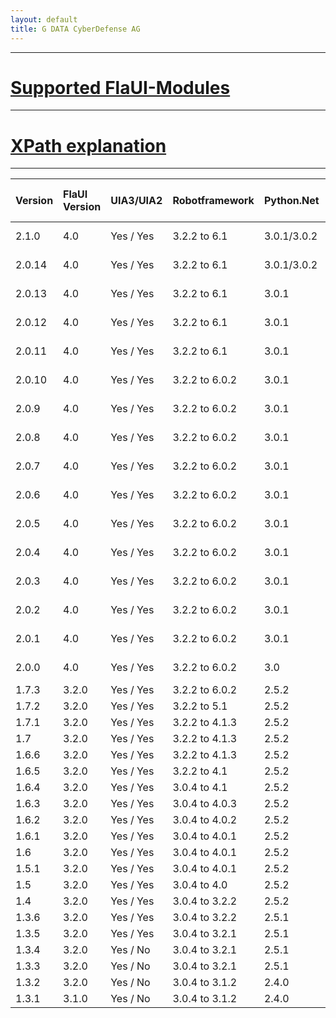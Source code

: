 ```yaml
---
layout: default
title: G DATA CyberDefense AG
---
```


---------

#   [Supported FlaUI-Modules](./modules.html)

---------

#   [XPath explanation](./xpath.html)

---------

| Version      | FlaUI Version      | UIA3/UIA2           | Robotframework      | Python.Net          | Min/Max Python Version  | Documentation                                             |
|:-------------|:------------------ | :------------------ | :------------------ | :------------------ |:------------------      | :------------------                                       |
| 2.1.0        | 4.0                | Yes / Yes           | 3.2.2 to 6.1        | 3.0.1/3.0.2         | 3.7 / 3.12              | [HTML](./keywords/2.1.0.html)/[XML](./keywords/2.1.0.xml) |
| 2.0.14       | 4.0                | Yes / Yes           | 3.2.2 to 6.1        | 3.0.1/3.0.2         | 3.7 / 3.12              | [HTML](./keywords/2.0.14.html)/[XML](./keywords/2.0.14.xml) |
| 2.0.13       | 4.0                | Yes / Yes           | 3.2.2 to 6.1        | 3.0.1               | 3.7 / 3.11              | [HTML](./keywords/2.0.13.html)/[XML](./keywords/2.0.13.xml) |
| 2.0.12       | 4.0                | Yes / Yes           | 3.2.2 to 6.1        | 3.0.1               | 3.7 / 3.11              | [HTML](./keywords/2.0.12.html)/[XML](./keywords/2.0.12.xml) |
| 2.0.11       | 4.0                | Yes / Yes           | 3.2.2 to 6.1        | 3.0.1               | 3.7 / 3.10              | [HTML](./keywords/2.0.11.html)/[XML](./keywords/2.0.11.xml) |
| 2.0.10       | 4.0                | Yes / Yes           | 3.2.2 to 6.0.2      | 3.0.1               | 3.7 / 3.10              | [HTML](./keywords/2.0.10.html)/[XML](./keywords/2.0.10.xml) |
| 2.0.9        | 4.0                | Yes / Yes           | 3.2.2 to 6.0.2      | 3.0.1               | 3.7 / 3.10              | [HTML](./keywords/2.0.9.html)/[XML](./keywords/2.0.9.xml) |
| 2.0.8        | 4.0                | Yes / Yes           | 3.2.2 to 6.0.2      | 3.0.1               | 3.8 / 3.10              | [HTML](./keywords/2.0.8.html)/[XML](./keywords/2.0.8.xml) |
| 2.0.7        | 4.0                | Yes / Yes           | 3.2.2 to 6.0.2      | 3.0.1               | 3.8 / 3.10              | [HTML](./keywords/2.0.7.html)/[XML](./keywords/2.0.7.xml) |
| 2.0.6        | 4.0                | Yes / Yes           | 3.2.2 to 6.0.2      | 3.0.1               | 3.8 / 3.10              | [HTML](./keywords/2.0.6.html)/[XML](./keywords/2.0.6.xml) |
| 2.0.5        | 4.0                | Yes / Yes           | 3.2.2 to 6.0.2      | 3.0.1               | 3.8 / 3.10              | [HTML](./keywords/2.0.5.html)/[XML](./keywords/2.0.5.xml) |
| 2.0.4        | 4.0                | Yes / Yes           | 3.2.2 to 6.0.2      | 3.0.1               | 3.8 / 3.10              | [HTML](./keywords/2.0.4.html)/[XML](./keywords/2.0.4.xml) |
| 2.0.3        | 4.0                | Yes / Yes           | 3.2.2 to 6.0.2      | 3.0.1               | 3.8 / 3.10              | [HTML](./keywords/2.0.3.html)/[XML](./keywords/2.0.3.xml) |
| 2.0.2        | 4.0                | Yes / Yes           | 3.2.2 to 6.0.2      | 3.0.1               | 3.8 / 3.10              | [HTML](./keywords/2.0.2.html)/[XML](./keywords/2.0.2.xml) |
| 2.0.1        | 4.0                | Yes / Yes           | 3.2.2 to 6.0.2      | 3.0.1               | 3.8 / 3.10              | [HTML](./keywords/2.0.1.html)/[XML](./keywords/2.0.1.xml) |
| 2.0.0        | 4.0                | Yes / Yes           | 3.2.2 to 6.0.2      | 3.0                 | 3.8 / 3.10              | [HTML](./keywords/2.0.0.html)/[XML](./keywords/2.0.0.xml) |
| 1.7.3        | 3.2.0              | Yes / Yes           | 3.2.2 to 6.0.2      | 2.5.2               | 3.6 / 3.9               | [HTML](./keywords/1.7.3.html)/[XML](./keywords/1.7.3.xml) |
| 1.7.2        | 3.2.0              | Yes / Yes           | 3.2.2 to 5.1        | 2.5.2               | 3.6 / 3.9               | [HTML](./keywords/1.7.2.html)/[XML](./keywords/1.7.2.xml) |
| 1.7.1        | 3.2.0              | Yes / Yes           | 3.2.2 to 4.1.3      | 2.5.2               | 3.6 / 3.9               | [HTML](./keywords/1.7.1.html)/[XML](./keywords/1.7.1.xml) |
| 1.7          | 3.2.0              | Yes / Yes           | 3.2.2 to 4.1.3      | 2.5.2               | 3.6 / 3.9               | [HTML](./keywords/1.7.html)/[XML](./keywords/1.7.xml)     |
| 1.6.6        | 3.2.0              | Yes / Yes           | 3.2.2 to 4.1.3      | 2.5.2               | 3.6 / 3.9               | [HTML](./keywords/1.6.6.html)/[XML](./keywords/1.6.6.xml) |
| 1.6.5        | 3.2.0              | Yes / Yes           | 3.2.2 to 4.1        | 2.5.2               | 3.6 / 3.9               | [HTML](./keywords/1.6.5.html)/[XML](./keywords/1.6.5.xml) |
| 1.6.4        | 3.2.0              | Yes / Yes           | 3.0.4 to 4.1        | 2.5.2               | 3.6 / 3.9               | [HTML](./keywords/1.6.4.html)/[XML](./keywords/1.6.4.xml) |
| 1.6.3        | 3.2.0              | Yes / Yes           | 3.0.4 to 4.0.3      | 2.5.2               | 3.6 / 3.9               | [HTML](./keywords/1.6.3.html)/[XML](./keywords/1.6.3.xml) |
| 1.6.2        | 3.2.0              | Yes / Yes           | 3.0.4 to 4.0.2      | 2.5.2               | 3.6 / 3.9               | [HTML](./keywords/1.6.2.html)/[XML](./keywords/1.6.2.xml) |
| 1.6.1        | 3.2.0              | Yes / Yes           | 3.0.4 to 4.0.1      | 2.5.2               | 3.6 / 3.9               | [HTML](./keywords/1.6.1.html)/[XML](./keywords/1.6.1.xml) |
| 1.6          | 3.2.0              | Yes / Yes           | 3.0.4 to 4.0.1      | 2.5.2               | 3.6 / 3.9               | [HTML](./keywords/1.6.html)/[XML](./keywords/1.6.xml)     |
| 1.5.1        | 3.2.0              | Yes / Yes           | 3.0.4 to 4.0.1      | 2.5.2               | 3.6 / 3.9               | [HTML](./keywords/1.5.1.html)/[XML](./keywords/1.5.1.xml) |
| 1.5          | 3.2.0              | Yes / Yes           | 3.0.4 to 4.0        | 2.5.2               | 3.6 / 3.9               | [HTML](./keywords/1.5.html)/[XML](./keywords/1.5.xml)     |
| 1.4          | 3.2.0              | Yes / Yes           | 3.0.4 to 3.2.2      | 2.5.2               | 3.6 / 3.9               | [HTML](./keywords/1.4.html)/[XML](./keywords/1.4.xml)     |
| 1.3.6        | 3.2.0              | Yes / Yes           | 3.0.4 to 3.2.2      | 2.5.1               | 3.6 / 3.9               | [HTML](./keywords/1.3.6.html)/[XML](./keywords/1.3.6.xml) |
| 1.3.5        | 3.2.0              | Yes / Yes           | 3.0.4 to 3.2.1      | 2.5.1               | 3.6 / 3.9               | [HTML](./keywords/1.3.5.html)/[XML](./keywords/1.3.5.xml) |
| 1.3.4        | 3.2.0              | Yes / No            | 3.0.4 to 3.2.1      | 2.5.1               | 3.6 / 3.9               | [HTML](./keywords/1.3.4.html)/[XML](./keywords/1.3.4.xml) |
| 1.3.3        | 3.2.0              | Yes / No            | 3.0.4 to 3.2.1      | 2.5.1               | 3.6 / 3.9               | [HTML](./keywords/1.3.3.html)/[XML](./keywords/1.3.3.xml) |
| 1.3.2        | 3.2.0              | Yes / No            | 3.0.4 to 3.1.2      | 2.4.0               | 3.6 / 3.9               | [HTML](./keywords/1.3.2.html)/[XML](./keywords/1.3.2.xml) |
| 1.3.1        | 3.1.0              | Yes / No            | 3.0.4 to 3.1.2      | 2.4.0               | 3.6 / 3.9               | [HTML](./keywords/1.3.1.html)/[XML](./keywords/1.3.1.xml) |
